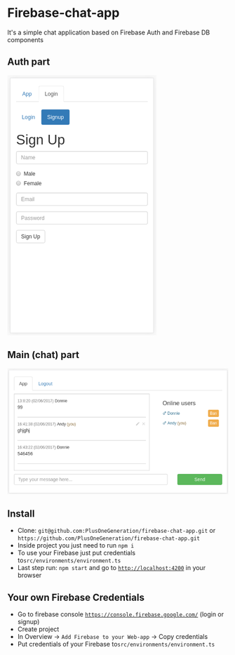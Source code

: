 # Firebase-chat-app

It's a simple chat application based on Firebase Auth and Firebase DB components

## Auth part

![Auth](https://github.com/PlusOneGeneration/firebase-chat-app/blob/master/src/assets/111_firebase_001.png)

## Main (chat) part

![Chat](https://github.com/PlusOneGeneration/firebase-chat-app/blob/master/src/assets/111_firebase_002.png)

## Install

* Clone: `git@github.com:PlusOneGeneration/firebase-chat-app.git` or `https://github.com/PlusOneGeneration/firebase-chat-app.git`
* Inside project you just need to run `npm i`
* To use your Firebase just put credentials to`src/environments/environment.ts` 
* Last step run: `npm start` and go to [`http://localhost:4200`](http://localhost:4200) in your browser

## Your own Firebase Credentials

* Go to firebase console [`https://console.firebase.google.com/`](https://console.firebase.google.com/) (login or signup)
* Create project
* In Overview -> `Add Firebase to your Web-app` -> Copy credentials
* Put credentials of your Firebase to`src/environments/environment.ts`

